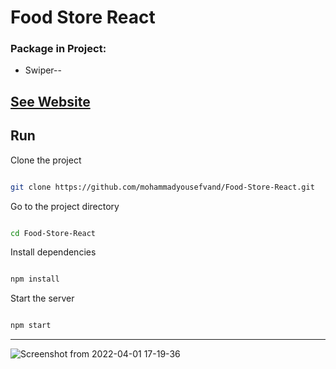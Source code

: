 # Food Store React

### Package in Project:
- Swiper--

## [See Website](https://hambergerstore.netlify.app/)

##  Run 

Clone the project

```bash

git clone https://github.com/mohammadyousefvand/Food-Store-React.git

```

Go to the project directory

```bash

cd Food-Store-React

```

Install dependencies

```bash

npm install

```

Start the server

```bash

npm start

```

------

![Screenshot from 2022-04-01 17-19-36](https://user-images.githubusercontent.com/91375726/161267080-df615e90-00ec-42fe-b650-c6aa99e157b2.png)
